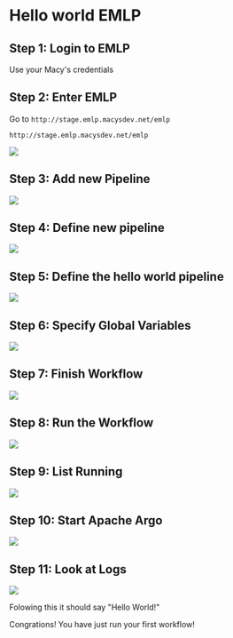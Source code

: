 # Hello world EMLP

## Step 1: Login to EMLP

Use your Macy's credentials

## Step 2: Enter EMLP

Go to `http://stage.emlp.macysdev.net/emlp`

```text
http://stage.emlp.macysdev.net/emlp
```

![](../images/helloworld1.png)

## Step 3: Add new Pipeline

![](../images/helloworld2-add-new-pipleline.png)

## Step 4: Define new pipeline

![](../images/helloworld3-define-new-ml-pipeline.png)

## Step 5: Define the hello world pipeline

![](../images/helloworld4-define-hello-world.png)

## Step 6: Specify Global Variables

![](../images/helloworld5-global-variables.png)

## Step 7: Finish Workflow

![](../images/helloworld6-finished.png)

## Step 8: Run the Workflow

![](../images/helloworld7-run.png)

## Step 9: List Running
![](../images/helloworld8-listrunning.png)

## Step 10: Start Apache Argo
![](../images/helloworld9-argo.png)

## Step 11: Look at Logs

![](../images/helloworld10-logs.png)


Folowing this it should say "Hello World!"

Congrations! You have just run your first workflow!
